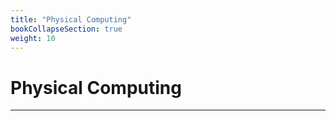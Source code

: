 ```yaml
---
title: "Physical Computing"
bookCollapseSection: true
weight: 10
---
```


# Physical Computing

---
